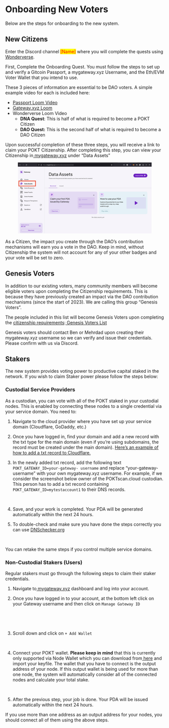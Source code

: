 # Onboarding New Voters

Below are the steps for onboarding to the new system.&#x20;

## New Citizens

Enter the Discord channel <mark style="color:red;">\[Name]</mark> where you will complete the quests using [Wonderverse](https://wonderverse.com/).&#x20;

First, Complete the Onboarding Quest. You must follow the steps to set up and verify a Gitcoin Passport, a mygateway.xyz Username, and the Eth/EVM Voter Wallet that you intend to use.

These 3 pieces of information are essential to be DAO voters.  A simple example video for each is included here:

* [Passport Loom Video](https://www.loom.com/share/b21febf6a41b41ae95cd5305a1441059)&#x20;
* [Gateway.xyz Loom](https://www.loom.com/share/18cfeba0a355433ebf7080e189de4b82)&#x20;
* Wonderverse Loom Video
  * **DNA Quest**: This is half of what is required to become a POKT Citizen
  * **DAO Quest:** This is the second half of what is required to become a DAO Citizen

Upon successful completion of these three steps, you will receive a link to claim your POKT Citizenship. After completing this step, you can view your Citizenship in[ mygateway.xyz](http://mygateway.xyz) under “Data Assets”

<figure><img src="../../../.gitbook/assets/image.png" alt=""><figcaption></figcaption></figure>

As a Citizen, the impact you create through the DAO’s contribution mechanisms will earn you a vote in the DAO. Keep in mind, without Citizenship the system will not account for any of your other badges and your vote will be set to zero.

## Genesis Voters <a href="#docs-internal-guid-17c8b37e-7fff-5f8e-ba81-63307b63dad2" id="docs-internal-guid-17c8b37e-7fff-5f8e-ba81-63307b63dad2"></a>

In addition to our existing voters, many community members will become eligible voters upon completing the Citizenship requirements. This is because they have previously created an impact via the DAO contribution mechanisms (since the start of 2023). We are calling this group “Genesis Voters”.

The people included in this list will become Genesis Voters upon completing the [citizenship requirements](onboarding-new-voters.md#new-citizens):[ Genesis Voters List](https://docs.google.com/spreadsheets/d/1bd0LhJlbcY7HdotaZdu\_675XThZTx2nmgsUmpTPmpEs/edit#gid=0)

Genesis voters should contact Ben or Mehrdad upon creating their mygateway.xyz username so we can verify and issue their credentials. Please confirm with us via Discord.

## Stakers <a href="#docs-internal-guid-e5d3a62f-7fff-a536-109a-3878e1b358d5" id="docs-internal-guid-e5d3a62f-7fff-a536-109a-3878e1b358d5"></a>

The new system provides voting power to productive capital staked in the network. If you wish to claim Staker power please follow the steps below:

### Custodial Service Providers

As a custodian, you can vote with all of the POKT staked in your custodial nodes. This is enabled by connecting these nodes to a single credential via your service domain. You need to:

1. Navigate to the cloud provider where you have set up your service domain (Cloudflare, GoDaddy, etc.)
2. Once you have logged in, find your domain and add a new record with the txt type for the main domain (even if you’re using subdomains, the record must be created under the main domain). [Here’s an example of how to add a txt record to Cloudflare.](https://www.youtube.com/watch?v=K1B5UwSBwko)
3.  &#x20;In the newly added txt record, add the following text `POKT_GATEWAY_ID=your-gateway- username` and replace “your-gateway-username” with your own mygateway.xyz username. For example, if we consider the screenshot below owner of the POKTscan.cloud custodian. This person has to add a txt record containing `POKT_GATEWAY_ID=mytestaccount1` to their DNS records. &#x20;

    <figure><img src="https://lh7-us.googleusercontent.com/535YHfKVSCezu6PDEfwDZyKxSmZ4CuE4mv4g027a7xmMW7oVmOCJeO7T6ydY2M5CmTy5pev-9BZafmp2YpU1pl7pv6L5JpOIQRsaVDzz3E3OL7_ww7-VcwdDNnc_Orw-LNfySwxVHwvQi0ACEOeWNPg" alt=""><figcaption></figcaption></figure>
4. Save, and your work is completed. Your PDA will be generated automatically within the next 24 hours.
5.  To double-check and make sure you have done the steps correctly you can use [DNSchecker.org](https://dnschecker.org)

    <figure><img src="../../../.gitbook/assets/Screenshot 2024-03-26 at 12.48.21 PM.png" alt=""><figcaption></figcaption></figure>

You can retake the same steps if you control multiple service domains.

### Non-Custodial Stakers (Users) <a href="#docs-internal-guid-78ff420c-7fff-6007-28e8-bcbdc255c20c" id="docs-internal-guid-78ff420c-7fff-6007-28e8-bcbdc255c20c"></a>

Regular stakers must go through the following steps to claim their staker credentials.

1. Navigate to[ mygateway.xyz](http://mygateway.xyz) dashboard and log into your account.
2.  Once you have logged in to your account, at the bottom left click on your Gateway username and then click on `Manage Gateway ID`

    <figure><img src="https://lh7-us.googleusercontent.com/q9UWaEYMGt6tRITe8xDJIt3pxgY9f-EvjefhsaX5cralWcIBSfJWCjq5fxIXVRC35iuISXjKcv7gWP4zokwYGUkkUJ4YrfN9VrPjUGB_l14uyEShZ_lQ_Rra4ZwcdLWtTc7cfXzMqTenBVSYzlihATo" alt=""><figcaption></figcaption></figure>

    <figure><img src="https://lh7-us.googleusercontent.com/zvU6v8nNtKwicl91q2HUqsqg-xWDgJCbxCQnCwZenJfzarRP9-acxT3dYH70pscBgSG_7Uau5e8KW00rmSR08rAGnUIanSpitOliWOoR_cFkrPjTScqSSFOPHMzAKxnowkc3kYQPBZAG2t6uCVk8UAs" alt=""><figcaption></figcaption></figure>
3.  Scroll down and click on `+ Add Wallet`

    <figure><img src="https://lh7-us.googleusercontent.com/dBOjaSN-hcUnl74plAGiXFGRnkv885bbP9XJuxFtIsPDiBWpdXFlVMTdFb5vJSFamhJh3wxX2zFEddcfy_vw49kRpbTIlvPGgsTCXPLlkwYDiQ0M_vKLRyUNMjgSbu7SH-54-2p_XgcM8KQ0vmBLwf0" alt=""><figcaption><p> </p></figcaption></figure>
4.  Connect your POKT wallet. **Please keep in mind** that this is currently only supported via Node Wallet which you can download from[ here](https://chromewebstore.google.com/detail/nodewallet/ilibmadejjooogcniiomgdgbojkmlbim) and import your keyfile. The wallet that you have to connect is the output address of your node. If this output wallet is being used for more than one node, the system will automatically consider all of the connected nodes and calculate your total stake.&#x20;

    <figure><img src="https://lh7-us.googleusercontent.com/dmCMpIbk4jiduPyAiKKQgnO4NNfIZH8DDSwyKhpl_B3RfspydmLF2rjCf5cy2SHBFTM-70FWsCyQ-HoJnpyOjMQ5JE8JEqQqsEiirQ6cY13PUrlEj0Q_4snt7eXsDnFHdCvT6KqmIshcTLAQFSSgPz8" alt=""><figcaption></figcaption></figure>
5. After the previous step, your job is done. Your PDA will be issued automatically within the next 24 hours.

If you use more than one address as an output address for your nodes, you should connect all of them using the above steps.&#x20;
